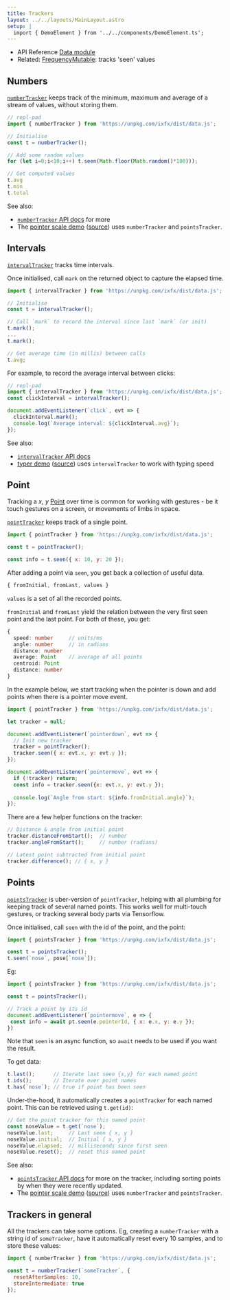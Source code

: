 ```yaml
---
title: Trackers
layout: ../../layouts/MainLayout.astro
setup: |
  import { DemoElement } from '../../components/DemoElement.ts';
---
```


<script type="module" hoist>
  import '/src/components/ReplPad';
</script>

<div class="tip">
<ul>
<li>API Reference <a href="https://clinth.github.io/ixfx/modules/Data.html">Data module</a></li>
<li>Related: <a href="../frequency/">FrequencyMutable</a>: tracks 'seen' values</li>
</div>


## Numbers

[`numberTracker`](https://clinth.github.io/ixfx/functions/Data.numberTracker.html) keeps track of the minimum, maximum and average of a stream of values, without storing them.

```js
// repl-pad
import { numberTracker } from 'https://unpkg.com/ixfx/dist/data.js';

// Initialise
const t = numberTracker();

// Add some random values
for (let i=0;i<10;i++) t.seen(Math.floor(Math.random()*100)));

// Get computed values
t.avg
t.min
t.total
```

See also:
* [`numberTracker` API docs](https://clinth.github.io/ixfx/functions/Data.numberTracker.html) for more
* The [pointer scale demo](https://clinth.github.io/ixfx-demos/io/pointer/scale/) ([source](https://github.com/ClintH/ixfx-demos/tree/main/io/pointer/scale)) uses `numberTracker` and `pointsTracker`.

## Intervals

[`intervalTracker`](https://clinth.github.io/ixfx/functions/Data.intervalTracker.html) tracks time intervals.

Once initialised, call `mark` on the returned object to capture the elapsed time.

```js
import { intervalTracker } from 'https://unpkg.com/ixfx/dist/data.js';

// Initialise
const t = intervalTracker();

// Call `mark` to record the interval since last `mark` (or init)
t.mark();
...
t.mark();

// Get average time (in millis) between calls
t.avg;
```

For example, to record the average interval between clicks:

```js
// repl-pad
import { intervalTracker } from 'https://unpkg.com/ixfx/dist/data.js';
const clickInterval = intervalTracker();

document.addEventListener(`click`, evt => {
  clickInterval.mark();
  console.log(`Average interval: ${clickInterval.avg}`);
});
```

See also:
* [`intervalTracker` API docs](https://clinth.github.io/ixfx/functions/Data.intervalTracker.html)
* [typer demo](https://clinth.github.io/ixfx-demos/io/keyboard/typer/) ([source](https://github.com/ClintH/ixfx-demos/tree/main/io/keyboard/typer)) uses `intervalTracker` to work with typing speed

## Point

Tracking a _x, y_ [Point](../../types/geometry/point/) over time is common for working with gestures - be it touch gestures on a screen, or movements of limbs in space.

<demo-element title="Point tracking playground" src="/playgrounds/data/point-tracker/" />

[`pointTracker`](https://clinth.github.io/ixfx/functions/Data.pointTracker.html) keeps track of a single point.

```js
import { pointTracker } from 'https://unpkg.com/ixfx/dist/data.js';

const t = pointTracker();

const info = t.seen({ x: 10, y: 20 });
```

After adding a point via `seen`, you get back a collection of useful data.

```js
{ fromInitial, fromLast, values }
```

`values` is a set of all the recorded points.

`fromInitial` and `fromLast` yield the relation between the very first seen point and the last point. For both of these, you get:

```typescript
{
  speed: number     // units/ms
  angle: number     // in radians
  distance: number
  average: Point    // average of all points
  centroid: Point
  distance: number
}
```

In the example below, we start tracking when the pointer is down and add points when there is a pointer move event.

```js
import { pointTracker } from 'https://unpkg.com/ixfx/dist/data.js';

let tracker = null;

document.addEventListener(`pointerdown`, evt => {
  // Init new tracker
  tracker = pointTracker();
  tracker.seen({ x: evt.x, y: evt.y });
});

document.addEventListener(`pointermove`, evt => {
  if (!tracker) return;
  const info = tracker.seen({x: evt.x, y: evt.y });
  
  console.log(`Angle from start: ${info.fromInitial.angle}`);
});
```

There are a few helper functions on the tracker:

```js
// Distance & angle from initial point
tracker.distanceFromStart();  // number
tracker.angleFromStart();     // number (radians)

// Latest point subtracted from initial point
tracker.difference(); // { x, y }
```

## Points

[`pointsTracker`](https://clinth.github.io/ixfx/functions/Data.pointsTracker.html) is uber-version of `pointTracker`, helping with all plumbing for keeping track of several named points. This works well for multi-touch gestures, or tracking several body parts via Tensorflow.

Once initialised, call `seen` with the id of the point, and the point:

```js
import { pointsTracker } from 'https://unpkg.com/ixfx/dist/data.js';

const t = pointsTracker();
t.seen(`nose`, pose[`nose`]);
```

Eg: 

```js
import { pointsTracker } from 'https://unpkg.com/ixfx/dist/data.js';

const t = pointsTracker();

// Track a point by its id
document.addEventListener(`pointermove`, e => {
 const info = await pt.seen(e.pointerId, { x: e.x, y: e.y });
})
```

Note that `seen` is an async function, so `await` needs to be used if you want the result.

To get data:

```js
t.last();      // Iterate last seen {x,y} for each named point
t.ids();       // Iterate over point names
t.has(`nose`); // true if point has been seen
```

Under-the-hood, it automatically creates a `pointTracker` for each named point. This can be retrieved using `t.get(id)`:

```js
// Get the point tracker for this named point
const noseValue = t.get(`nose`);
noseValue.last;     // Last seen { x, y }
noseValue.initial;  // Initial { x, y }
noseValue.elapsed;  // milliseconds since first seen
noseValue.reset();  // reset this named point    
```

See also:
* [`pointsTracker` API docs](https://clinth.github.io/ixfx/functions/Data.pointsTracker.html) for more on the tracker, including sorting points by when they were recently updated.
* The [pointer scale demo](https://clinth.github.io/ixfx-demos/io/pointer/scale/) ([source](https://github.com/ClintH/ixfx-demos/tree/main/io/pointer/scale)) uses `numberTracker` and `pointsTracker`.


## Trackers in general

All the trackers can take some options. Eg, creating a `numberTracker` with a string id of `someTracker`, have it automatically reset every 10 samples, and to store these values:

```js
import { numberTracker } from 'https://unpkg.com/ixfx/dist/data.js';

const t = numberTracker(`someTracker`, {
  resetAfterSamples: 10,
  storeIntermediate: true
});
```